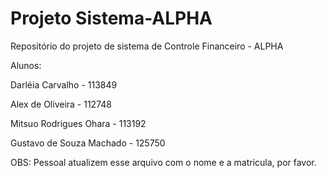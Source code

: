 Projeto Sistema-ALPHA
==========================

Repositório do projeto de sistema de Controle Financeiro - ALPHA 


Alunos:

Darléia Carvalho - 113849

Alex de Oliveira - 112748

Mitsuo Rodrigues Ohara - 113192

Gustavo de Souza Machado - 125750

OBS: Pessoal atualizem esse arquivo com o nome e a matricula, por favor.
